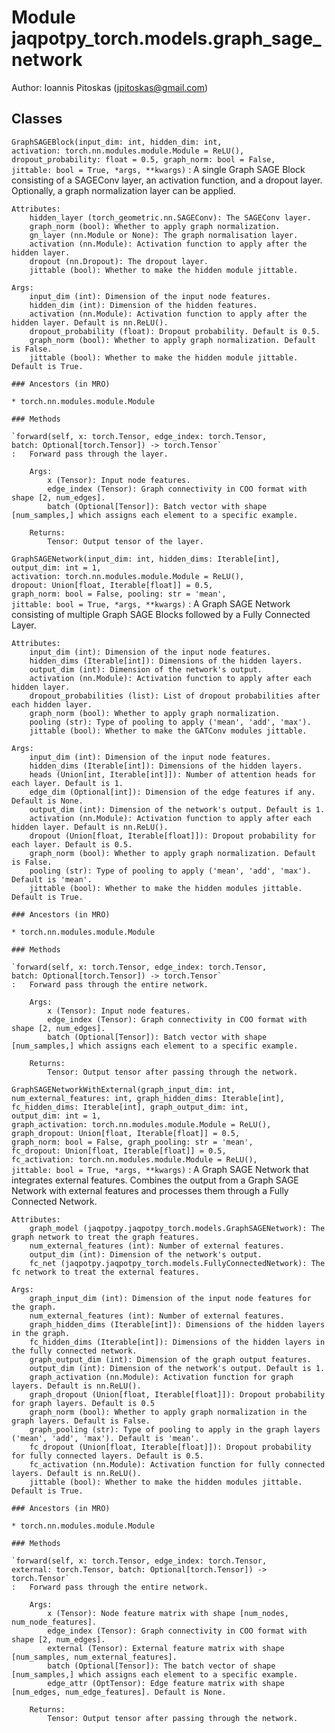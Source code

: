Module jaqpotpy_torch.models.graph_sage_network
===============================================
Author: Ioannis Pitoskas (jpitoskas@gmail.com)

Classes
-------

`GraphSAGEBlock(input_dim: int, hidden_dim: int, activation: torch.nn.modules.module.Module = ReLU(), dropout_probability: float = 0.5, graph_norm: bool = False, jittable: bool = True, *args, **kwargs)`
:   A single Graph SAGE Block consisting of a SAGEConv layer, an activation function,
    and a dropout layer. Optionally, a graph normalization layer can be applied.
    
    Attributes:
        hidden_layer (torch_geometric.nn.SAGEConv): The SAGEConv layer.
        graph_norm (bool): Whether to apply graph normalization.
        gn_layer (nn.Module or None): The graph normalisation layer.
        activation (nn.Module): Activation function to apply after the hidden layer.
        dropout (nn.Dropout): The dropout layer.
        jittable (bool): Whether to make the hidden module jittable.
    
    Args:
        input_dim (int): Dimension of the input node features.
        hidden_dim (int): Dimension of the hidden features.
        activation (nn.Module): Activation function to apply after the hidden layer. Default is nn.ReLU().
        dropout_probability (float): Dropout probability. Default is 0.5.
        graph_norm (bool): Whether to apply graph normalization. Default is False.
        jittable (bool): Whether to make the hidden module jittable. Default is True.

    ### Ancestors (in MRO)

    * torch.nn.modules.module.Module

    ### Methods

    `forward(self, x: torch.Tensor, edge_index: torch.Tensor, batch: Optional[torch.Tensor]) ‑> torch.Tensor`
    :   Forward pass through the layer.
        
        Args:
            x (Tensor): Input node features.
            edge_index (Tensor): Graph connectivity in COO format with shape [2, num_edges].
            batch (Optional[Tensor]): Batch vector with shape [num_samples,] which assigns each element to a specific example.
        
        Returns:
            Tensor: Output tensor of the layer.

`GraphSAGENetwork(input_dim: int, hidden_dims: Iterable[int], output_dim: int = 1, activation: torch.nn.modules.module.Module = ReLU(), dropout: Union[float, Iterable[float]] = 0.5, graph_norm: bool = False, pooling: str = 'mean', jittable: bool = True, *args, **kwargs)`
:   A Graph SAGE Network consisting of multiple Graph SAGE Blocks followed by a Fully Connected Layer.
    
    Attributes:
        input_dim (int): Dimension of the input node features.
        hidden_dims (Iterable[int]): Dimensions of the hidden layers.
        output_dim (int): Dimension of the network's output.
        activation (nn.Module): Activation function to apply after each hidden layer.
        dropout_probabilities (list): List of dropout probabilities after each hidden layer.
        graph_norm (bool): Whether to apply graph normalization.
        pooling (str): Type of pooling to apply ('mean', 'add', 'max').
        jittable (bool): Whether to make the GATConv modules jittable.
    
    Args:
        input_dim (int): Dimension of the input node features.
        hidden_dims (Iterable[int]): Dimensions of the hidden layers.
        heads (Union[int, Iterable[int]]): Number of attention heads for each layer. Default is 1.
        edge_dim (Optional[int]): Dimension of the edge features if any. Default is None.
        output_dim (int): Dimension of the network's output. Default is 1.
        activation (nn.Module): Activation function to apply after each hidden layer. Default is nn.ReLU().
        dropout (Union[float, Iterable[float]]): Dropout probability for each layer. Default is 0.5.
        graph_norm (bool): Whether to apply graph normalization. Default is False.
        pooling (str): Type of pooling to apply ('mean', 'add', 'max'). Default is 'mean'.
        jittable (bool): Whether to make the hidden modules jittable. Default is True.

    ### Ancestors (in MRO)

    * torch.nn.modules.module.Module

    ### Methods

    `forward(self, x: torch.Tensor, edge_index: torch.Tensor, batch: Optional[torch.Tensor]) ‑> torch.Tensor`
    :   Forward pass through the entire network.
        
        Args:
            x (Tensor): Input node features.
            edge_index (Tensor): Graph connectivity in COO format with shape [2, num_edges].
            batch (Optional[Tensor]): Batch vector with shape [num_samples,] which assigns each element to a specific example.
        
        Returns:
            Tensor: Output tensor after passing through the network.

`GraphSAGENetworkWithExternal(graph_input_dim: int, num_external_features: int, graph_hidden_dims: Iterable[int], fc_hidden_dims: Iterable[int], graph_output_dim: int, output_dim: int = 1, graph_activation: torch.nn.modules.module.Module = ReLU(), graph_dropout: Union[float, Iterable[float]] = 0.5, graph_norm: bool = False, graph_pooling: str = 'mean', fc_dropout: Union[float, Iterable[float]] = 0.5, fc_activation: torch.nn.modules.module.Module = ReLU(), jittable: bool = True, *args, **kwargs)`
:   A Graph SAGE Network that integrates external features.
    Combines the output from a Graph SAGE Network with external features
    and processes them through a Fully Connected Network.
    
    Attributes:
        graph_model (jaqpotpy.jaqpotpy_torch.models.GraphSAGENetwork): The graph network to treat the graph features.
        num_external_features (int): Number of external features.
        output_dim (int): Dimension of the network's output.
        fc_net (jaqpotpy.jaqpotpy_torch.models.FullyConnectedNetwork): The fc network to treat the external features.
    
    Args:
        graph_input_dim (int): Dimension of the input node features for the graph.
        num_external_features (int): Number of external features.
        graph_hidden_dims (Iterable[int]): Dimensions of the hidden layers in the graph.
        fc_hidden_dims (Iterable[int]): Dimensions of the hidden layers in the fully connected network.
        graph_output_dim (int): Dimension of the graph output features.
        output_dim (int): Dimension of the network's output. Default is 1.
        graph_activation (nn.Module): Activation function for graph layers. Default is nn.ReLU().
        graph_dropout (Union[float, Iterable[float]]): Dropout probability for graph layers. Default is 0.5
        graph_norm (bool): Whether to apply graph normalization in the graph layers. Default is False.
        graph_pooling (str): Type of pooling to apply in the graph layers ('mean', 'add', 'max'). Default is 'mean'.
        fc_dropout (Union[float, Iterable[float]]): Dropout probability for fully connected layers. Default is 0.5.
        fc_activation (nn.Module): Activation function for fully connected layers. Default is nn.ReLU().
        jittable (bool): Whether to make the hidden modules jittable. Default is True.

    ### Ancestors (in MRO)

    * torch.nn.modules.module.Module

    ### Methods

    `forward(self, x: torch.Tensor, edge_index: torch.Tensor, external: torch.Tensor, batch: Optional[torch.Tensor]) ‑> torch.Tensor`
    :   Forward pass through the entire network.
        
        Args:
            x (Tensor): Node feature matrix with shape [num_nodes, num_node_features].
            edge_index (Tensor): Graph connectivity in COO format with shape [2, num_edges].
            external (Tensor): External feature matrix with shape [num_samples, num_external_features].
            batch (Optional[Tensor]): The batch vector of shape [num_samples,] which assigns each element to a specific example.
            edge_attr (OptTensor): Edge feature matrix with shape [num_edges, num_edge_features]. Default is None.
        
        Returns:
            Tensor: Output tensor after passing through the network.